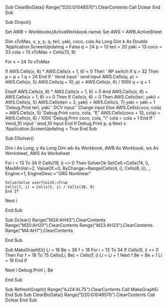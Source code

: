 Sub ClearBioData()
Range("D20:G1048570").ClearContents
Call Dclear
End Sub

Sub Dinput()

Set AWB = Workbooks(ActiveWorkbook.name)
Set AWS = AWB.ActiveSheet

Dim xToMax, x, y, p, q, teri, yaki, coco, cola As Long
Dim k As Double
'Application.ScreenUpdating = False
q = 24
p = 13
teri = 20
yaki = 13
coco = 33
cola = 13
xToMax = Cells(13, 9)

For x = 24 To xToMax

If AWS.Cells(x, 6) * AWS.Cells(x + 1, 6) < 0 Then
' RP switch
    If q > 32 Then
    p = p + 1
    q = 24
    End If
' Vend input
' iend input
AWS.Cells(q, p) = AWS.Cells(x, 5)
AWS.Cells(q + 10, p) = AWS.Cells(x, 6) / 1000
q = q + 1

ElseIf AWS.Cells(x, 6) * AWS.Cells(x + 1, 6) = 0 And AWS.Cells(x, 6) + AWS.Cells(x + 1, 6) <> 0 Then
If Cells(x, 6) = 0 Then
AWS.Cells(teri, yaki) = AWS.Cells(x, 5)
AWS.Cells(teri + 3, yaki) = AWS.Cells(x, 7)
yaki = yaki + 1
'Debug.Print teri, yaki
' OCV input
' Charge input
Else
AWS.Cells(coco, cola) = AWS.Cells(x, 5)
'Debug.Print coco, cola, "E"
AWS.Cells(coco + 10, cola) = AWS.Cells(x, 6) / 1000
'Debug.Print coco, cola, "i"
cola = cola + 1
End If
' Vend_10 input
' iend_10 input
End If
Debug.Print p, q
Next x
'Application.ScreenUpdating = True
End Sub

Sub DSolver()

Dim i As Long, y As Long
Dim wb As Workbook, AWB As Workbook, ws As Worksheet, AWS As Worksheet

For i = 13 To 34
    If Cells(19, i) <> 0 Then
    SolverOk SetCell:=Cells(74, i), MaxMinVal:=2, ValueOf:=0, ByChange:=Range(Cells(4, i), Cells(6, i)), _
        Engine:=1, EngineDesc:="GRG Nonlinear"

    SolverSolve userfinish:=True
    Cells(7, i) = Cells(5, i) / Cells(10, 9)
    End If
    
Next i

End Sub

Sub Dclear()
Range("M24:AH43").ClearContents
Range("M20:AH20").ClearContents
Range("M23:AH23").ClearContents
Range("M4:AH7").ClearContents


End Sub

Sub MakeGraphEi()
Li = 18
Be = 36
f = 18
For i = 13 To 34
If Cells(9, i) <> 0 Then
For f = 18 To 75
Cells(Li, Be) = Cells(f, i)
Li = Li + 1
Next f
Be = Be + 1
Li = 18
End If

Next i
Debug.Print i, Be

End Sub

Sub RefreshGraph()
Range("AJ24:AL75").ClearContents
Call MakeGraphEi
End Sub
Sub ClearBioData()
Range("D20:G1048570").ClearContents
Call Dclear
End Sub




